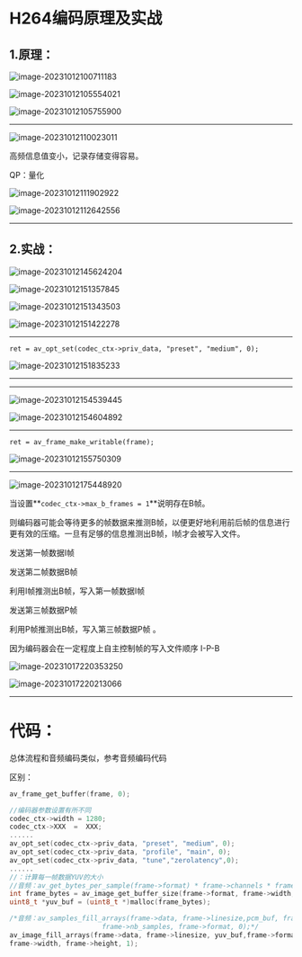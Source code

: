 # H264编码原理及实战

## 1.原理：

![image-20231012100711183](https://my-figures.oss-cn-beijing.aliyuncs.com/Figures/image-20231012100711183.png)



![image-20231012105554021](https://my-figures.oss-cn-beijing.aliyuncs.com/Figures/image-20231012105554021.png)

![image-20231012105755900](D:\typora-image\image-20231012105755900.png)

--------------

![image-20231012110023011](https://my-figures.oss-cn-beijing.aliyuncs.com/Figures/image-20231012110023011.png)

高频信息值变小，记录存储变得容易。

QP：量化

![image-20231012111902922](https://my-figures.oss-cn-beijing.aliyuncs.com/Figures/image-20231012111902922.png)

![image-20231012112642556](https://my-figures.oss-cn-beijing.aliyuncs.com/Figures/image-20231012112642556.png)

---------------

## 2.实战：

![image-20231012145624204](https://my-figures.oss-cn-beijing.aliyuncs.com/Figures/image-20231012145624204.png)

![image-20231012151357845](https://my-figures.oss-cn-beijing.aliyuncs.com/Figures/image-20231012151357845.png)

![image-20231012151343503](https://my-figures.oss-cn-beijing.aliyuncs.com/Figures/image-20231012151343503.png)

![image-20231012151422278](https://my-figures.oss-cn-beijing.aliyuncs.com/Figures/image-20231012151422278.png)



----------------------

```
ret = av_opt_set(codec_ctx->priv_data, "preset", "medium", 0);
```

![image-20231012151835233](https://my-figures.oss-cn-beijing.aliyuncs.com/Figures/image-20231012151835233.png)

-----------------

------------------------

![image-20231012154539445](https://my-figures.oss-cn-beijing.aliyuncs.com/Figures/image-20231012154539445.png)

![image-20231012154604892](https://my-figures.oss-cn-beijing.aliyuncs.com/Figures/image-20231012154604892.png)

-----------------

```
ret = av_frame_make_writable(frame);
```

![image-20231012155750309](D:\typora-image\image-20231012155750309.png)

-----------------------------

![image-20231012175448920](https://my-figures.oss-cn-beijing.aliyuncs.com/Figures/image-20231012175448920.png)

当设置**`codec_ctx->max_b_frames = 1`**说明存在B帧。

则编码器可能会等待更多的帧数据来推测B帧，以便更好地利用前后帧的信息进行更有效的压缩。一旦有足够的信息推测出B帧，I帧才会被写入文件。

发送第一帧数据I帧

发送第二帧数据B帧

利用I帧推测出B帧，写入第一帧数据I帧

发送第三帧数据P帧

利用P帧推测出B帧，写入第三帧数据P帧 。      

因为编码器会在一定程度上自主控制帧的写入文件顺序    I-P-B

![image-20231017220353250](https://my-figures.oss-cn-beijing.aliyuncs.com/Figures/image-20231017220353250.png)

![image-20231017220213066](https://my-figures.oss-cn-beijing.aliyuncs.com/Figures/image-20231017220213066.png)

-----------------

# 代码：

总体流程和音频编码类似，参考音频编码代码

区别：

```c++
av_frame_get_buffer(frame, 0);

//编码器参数设置有所不同
codec_ctx->width = 1280;
codec_ctx->XXX  =  XXX;
......
av_opt_set(codec_ctx->priv_data, "preset", "medium", 0);
av_opt_set(codec_ctx->priv_data, "profile", "main", 0); 
av_opt_set(codec_ctx->priv_data, "tune","zerolatency",0);
......
//：计算每一帧数据YUV的大小
//音频：av_get_bytes_per_sample(frame->format) * frame->channels * frame->nb_samples;
int frame_bytes = av_image_get_buffer_size(frame->format, frame->width,frame->height, 1);
uint8_t *yuv_buf = (uint8_t *)malloc(frame_bytes);

/*音频：av_samples_fill_arrays(frame->data, frame->linesize,pcm_buf, frame->channels,
                       frame->nb_samples, frame->format, 0);*/
av_image_fill_arrays(frame->data, frame->linesize, yuv_buf,frame->format,
frame->width, frame->height, 1);
```

























































